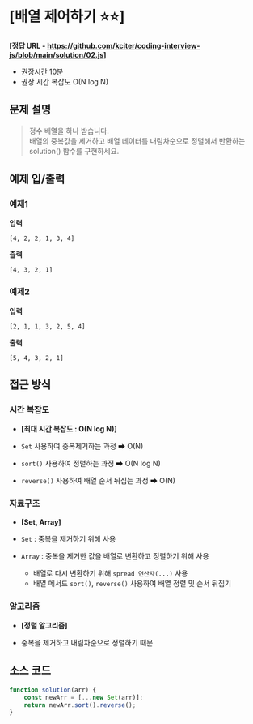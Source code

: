 # [배열 제어하기 ⭐⭐]

**[정답 URL - https://github.com/kciter/coding-interview-js/blob/main/solution/02.js]**

- 권장시간 10분
- 권장 시간 복잡도 O(N log N)

## 문제 설명

> 정수 배열을 하나 받습니다. <br>
    배열의 중복값을 제거하고 배열 데이터를 내림차순으로 정렬해서 반환하는 solution() 함수를 구현하세요.

## 예제 입/출력

### 예제1

**입력**

```
[4, 2, 2, 1, 3, 4]
```

**출력**

```
[4, 3, 2, 1]
```

### 예제2

**입력**

```
[2, 1, 1, 3, 2, 5, 4]
```

**출력**

```
[5, 4, 3, 2, 1]
```

## 접근 방식

### 시간 복잡도

- **[최대 시간 복잡도 : O(N log N)]**

- `Set` 사용하여 중복제거하는 과정 ➡ O(N)
- `sort()` 사용하여 정렬하는 과정 ➡ O(N log N)
- `reverse()` 사용하여 배열 순서 뒤집는 과정 ➡ O(N)

### 자료구조

- **[Set, Array]**

- `Set` : 중복을 제거하기 위해 사용
- `Array` : 중복을 제거한 값을 배열로 변환하고 정렬하기 위해 사용

  - 배열로 다시 변환하기 위해 `spread 연산자(...)` 사용
  - 배열 메서드 `sort()`, `reverse()` 사용하여 배열 정렬 및 순서 뒤집기

### 알고리즘

- **[정렬 알고리즘]**

- 중복을 제거하고 내림차순으로 정렬하기 때문

## 소스 코드

```js
function solution(arr) {
    const newArr = [...new Set(arr)];
    return newArr.sort().reverse();
}
```